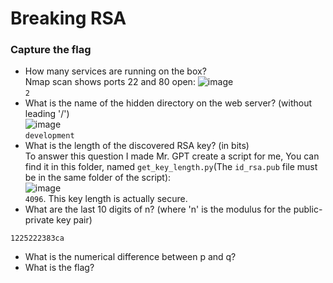 # Breaking RSA

### Capture the flag
- How many services are running on the box?<br />
Nmap scan shows ports 22 and 80 open:
![image](https://github.com/user-attachments/assets/ed96ad56-d0a3-47c6-a9ce-2c2ea645fc0d)<br />
`2`
- What is the name of the hidden directory on the web server? (without leading '/')<br />
![image](https://github.com/user-attachments/assets/26f52d6c-f6c7-4513-a5ec-535a14c3ae24)<br />
`development`
- What is the length of the discovered RSA key? (in bits)<br />
To answer this question I made Mr. GPT create a script for me, You can find it in this folder, named `get_key_length.py`(The `id_rsa.pub` file must be in the same folder of the script):<br />
![image](https://github.com/user-attachments/assets/813fee8b-3f81-4d0b-b606-617370f75db9)<br />
`4096`. This key length is actually secure.
- What are the last 10 digits of n? (where 'n' is the modulus for the public-private key pair)<br />

`1225222383ca`
- What is the numerical difference between p and q?<br />
- What is the flag?<br />
